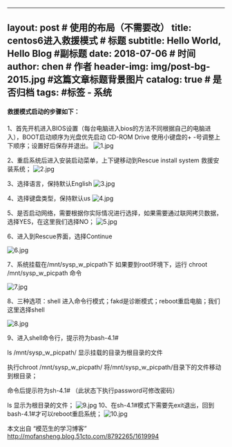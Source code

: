 
---
layout:     post                    # 使用的布局（不需要改）
title:     centos6进入救援模式             # 标题 
subtitle:   Hello World, Hello Blog  #副标题
date:       2018-07-06              # 时间
author:    chen                     # 作者
header-img: img/post-bg-2015.jpg    #这篇文章标题背景图片
catalog: true                       # 是否归档
tags:                               #标签
    - 系统
---

#### 救援模式启动的步骤如下：

1、首先开机进入BIOS设置（每台电脑进入bios的方法不同根据自己的电脑进入），BOOT启动顺序为光盘优先启动 CD-ROM Drive 使用小键盘的+ -号调整上下顺序；设置好后保存并退出。
![1.jpg](https://note.youdao.com/yws/res/17318/WEBRESOURCEa9576435287d343ce3dc22572ff1a551)

2、重启系统后进入安装启动菜单，上下键移动到Rescue install system 救援安装系统；
![2.jpg](https://note.youdao.com/yws/res/17320/WEBRESOURCE1c9809316049da2c8829d00358c33aee)



3、选择语言，保持默认English
![3.jpg](https://note.youdao.com/yws/res/17322/WEBRESOURCE1dc1c0d47d3b9088156f8ccf6e0e43cd)

4、选择键盘类型，保持默认us
![4.jpg](https://note.youdao.com/yws/res/17324/WEBRESOURCE9a00eaf996e4cdcd8497b18dae5e5e15)

5、是否启动网络，需要根据你实际情况进行选择，如果需要通过联网拷贝数据，选择YES，在这里我们选择NO；
![5.jpg](https://note.youdao.com/yws/res/17326/WEBRESOURCE798036163c86c0fe622de6ca8a3b82b8)



6、进入到Rescue界面，选择Continue

![6.jpg](https://note.youdao.com/yws/res/17328/WEBRESOURCEb018cffa4facd1d83e0ff668f75983c3)

7、系统挂载在/mnt/sysp_w_picpath下 如果要到root环境下，运行 chroot /mnt/sysp_w_picpath 命令

![7.jpg](https://note.youdao.com/yws/res/17331/WEBRESOURCE63510e95949300c36efb3682b86e0611)

8、三种选项：shell 进入命令行模式；fakd是诊断模式；reboot重启电脑；我们这里选择shell

![8.jpg](https://note.youdao.com/yws/res/17333/WEBRESOURCEcb6d0587dfa8e2e3afe2e0f173064143)

9、进入shell命令行，提示符为bash-4.1#

ls /mnt/sysp_w_picpath/ 显示挂载的目录为根目录的文件

执行chroot /mnt/sysp_w_picpath/ 将/mnt/sysp_w_picpath/目录下的文件移动到根目录；

命令后提示符为sh-4.1#   （此状态下执行password可修改密码）

ls    显示为根目录的文件；
![9.jpg](https://note.youdao.com/yws/res/17336/WEBRESOURCEcf13f2864e9afa08b0a2f5fd415b2ebb)
10、在sh-4.1#模式下需要先exit退出，回到bash-4.1#才可以reboot重启系统；
![10.jpg](https://note.youdao.com/yws/res/17338/WEBRESOURCE8bb182fe24eb6ce33759ca08848ef814)

本文出自 “模范生的学习博客” http://mofansheng.blog.51cto.com/8792265/1619994


